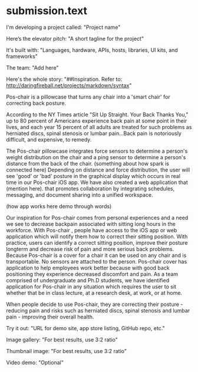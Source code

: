 # submission.text

I'm developing a project called: "Project name"

Here’s the elevator pitch: "A short tagline for the project"

It's built with: "Languages, hardware, APIs, hosts, libraries, UI kits, and frameworks"

The team: "Add here"

Here's the whole story: 
"##Inspiration. Refer to: http://daringfireball.net/projects/markdown/syntax"

Pos-chair is a pillowcase that turns any chair into a 'smart chair' for correcting back posture. 

According to the NY Times article "Sit Up Straight. Your Back Thanks You," up to 80 percent of Americans experience back pain at some point in their lives, and each year 15 percent of all adults are treated for such problems as herniated discs, spinal stenosis or lumbar pain...Back pain is notoriously difficult, and expensive, to remedy.

The Pos-chair pillowcase integrates force sensors to determine a person's weight distribution on the chair and a ping sensor to determine a person's distance from the back of the chair. (something about how spark is connected here) Depending on distance and force distribution, the user will see 'good' or 'bad' posture in the graphical display which occurs in real time in our Pos-chair iOS app.  We have also created a web application that (mention here).   that promotes collaboration by integrating schedules, messaging, and document sharing into a unified workspace. 

(how app works here demo through words)

Our inspiration for Pos-chair comes from personal experiences and a need we see to decrease backpain associated with sitting long hours in the workforce. With Pos-chair , people have access to the iOS app or web application which will notify them how to correct their sitting position. With practice, users can identify a correct sitting position, improve their posture longterm and decrease risk of pain and more serious back problems. Because Pos-chair is a cover for a chair it can be used on any chair and is transportable. No sensors are attached to the person. Pos-chair cover has application to help employees work better because with good back positioning they experience decreased discomfort and pain. As a team comprised of undergraduate and Ph.D students, we have identified application for Pos-chair in any situation which requires the user to sit whether that be in class lecture, at a research desk, at work, or at home.  

When people decide to use Pos-chair, they are correcting their posture - reducing pain and risks such as herniated discs, spinal stenosis and lumbar pain - improving their overall health. 


Try it out: "URL for demo site, app store listing, GitHub repo, etc."

Image gallery: "For best results, use 3:2 ratio"

Thumbnail image: "For best results, use 3:2 ratio"

Video demo: "Optional"





